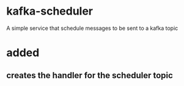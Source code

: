 # kafka-scheduler
A simple service that schedule messages to be sent to a kafka topic


# added
## creates the handler for the scheduler topic
